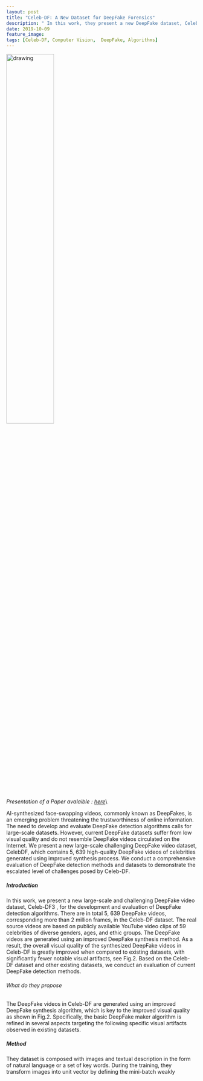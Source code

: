 ```yaml
---
layout: post
title: "Celeb-DF: A New Dataset for DeepFake Forensics"
description: " In this work, they present a new DeepFake dataset, Celeb-DF, for the development and evaluation of DeepFake detection algorithms."
date: 2019-10-09
feature_image: 
tags: [Celeb-DF, Computer Vision,  DeepFake, Algorithms]
---
```


<img src="https://i.kinja-img.com/gawker-media/image/upload/c_scale,fl_progressive,q_80,w_800/rdvjaoctz3zp9cv9nbim.jpg" alt="drawing" width="auto" max-width="100%" height="50%" />
<br>

*Presentation of a Paper avalaible : [here](https://arxiv.org/pdf/1909.12962.pdf)*\

AI-synthesized face-swapping videos, commonly known as DeepFakes, is an emerging problem threatening the trustworthiness of online information. The need to develop and evaluate DeepFake detection algorithms calls for large-scale datasets. However, current DeepFake datasets
suffer from low visual quality and do not resemble DeepFake videos circulated on the Internet. We present a new large-scale challenging DeepFake video dataset, CelebDF, which contains 5, 639 high-quality DeepFake videos of celebrities generated using improved synthesis process. We
conduct a comprehensive evaluation of DeepFake detection methods and datasets to demonstrate the escalated level of challenges posed by Celeb-DF.
<!--more-->

##### Introduction
In this work, we present a new large-scale and challenging DeepFake video dataset, Celeb-DF3
, for the development and evaluation of DeepFake detection algorithms.
There are in total 5, 639 DeepFake videos, corresponding more than 2 million frames, in the Celeb-DF dataset.
The real source videos are based on publicly available
YouTube video clips of 59 celebrities of diverse genders,
ages, and ethic groups. The DeepFake videos are generated
using an improved DeepFake synthesis method. As a result, the overall visual quality of the synthesized DeepFake
videos in Celeb-DF is greatly improved when compared to
existing datasets, with significantly fewer notable visual artifacts, see Fig.2. Based on the Celeb-DF dataset and other
existing datasets, we conduct an evaluation of current DeepFake detection methods.

###### What do they propose

The DeepFake videos in Celeb-DF are generated using an improved DeepFake synthesis algorithm, which is key to the improved visual quality as shown in Fig.2. Specifically, the basic DeepFake maker algorithm is refined in several aspects targeting the following specific visual artifacts observed in existing datasets.

##### Method

They dataset is composed with images and textual description in the form of natural language or a set of key words.
During the training, they transform images into unit vector by defining the mini-batch weakly

